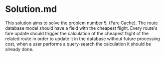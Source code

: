 # Solution.md

This solution aims to solve the problem number 5, (Fare Cache).
The route database model should have a field with the cheapest flight. Every route's fare update should trigger the calculation of the cheapest flight of the related route in order to update it in the database without future processing cost, when a user performs a query-search the calculation it should be already done.